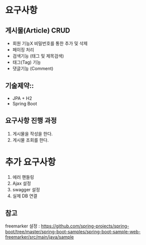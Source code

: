 # 요구사항
## 게시물(Article) CRUD
* 회원 기능X 비밀번호를 통한 추가 및 삭제
* 페이징 처리
* 검색기능 (태그 및 제목검색)
* 태그(Tag) 기능
* 댓글기능 (Comment)

## 기술제약::
* JPA + H2
* Spring Boot

## 요구사항 진행 과정
1. 게시물을 작성을 한다.
2. 게시물 조회를 한다.

# 추가 요구사항
1. 에러 핸들링
2. Ajax 설정
3. swagger 설정
4. 실제 DB 연결


## 참고
freemarker 설정 : https://github.com/spring-projects/spring-boot/tree/master/spring-boot-samples/spring-boot-sample-web-freemarker/src/main/java/sample
